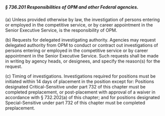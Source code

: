 ##### § 736.201 Responsibilities of OPM and other Federal agencies. #####

(a) Unless provided otherwise by law, the investigation of persons entering or employed in the competitive service, or by career appointment in the Senior Executive Service, is the responsibility of OPM.

(b) Requests for delegated investigating authority. Agencies may request delegated authority from OPM to conduct or contract out investigations of persons entering or employed in the competitive service or by career appointment in the Senior Executive Service. Such requests shall be made in writing by agency heads, or designees, and specify the reason(s) for the request.

(c) Timing of investigations. Investigations required for positions must be initiated within 14 days of placement in the position except for: Positions designated Critical-Sensitive under part 732 of this chapter must be completed preplacement, or post-placement with approval of a waiver in accordance with § 732.202(a) of this chapter; and for positions designated Special-Sensitive under part 732 of this chapter must be completed preplacement.